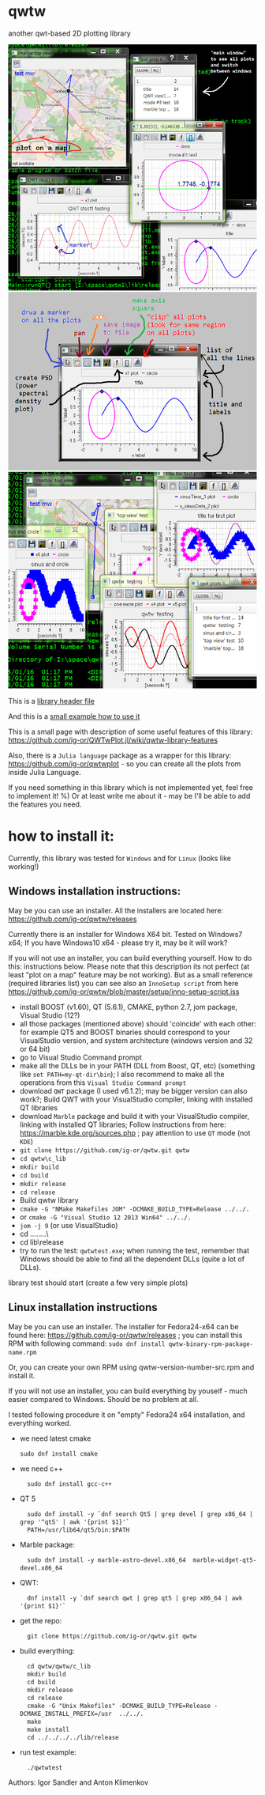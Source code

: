 # qwtw 
another qwt-based 2D plotting library

![](readme/p1.png "plot examples")
![](readme/p2.png "plot description")
![](readme/p3.png "plot examples #2")

This is a [library header file](https://github.com/ig-or/qwtw/blob/master/qwtw/c_lib/qwtw_c.h)

And this is a [small example how to use it](https://github.com/ig-or/qwtw/blob/master/qwtw/c_lib/qwtwtest.cpp)

This is a small page with description of some useful features of this library: https://github.com/ig-or/QWTwPlot.jl/wiki/qwtw-library-features


Also, there is a `Julia language` package as a wrapper for this library: https://github.com/ig-or/qwtwplot - so you can create all the plots from inside Julia Language.

If you need something in this library which is not implemented yet, feel free to implement it! %) Or at least write me about it - may be I'll be able to add the features you need.



how to install it:
==========================
Currently, this library was tested for `Windows` and for `Linux` (looks like working!)

## Windows installation instructions:

May be you can use an installer. All the installers are located here:
		https://github.com/ig-or/qwtw/releases

Currently there is an installer for Windows X64 bit. Tested on Windows7 x64; If you have Windows10 x64 - please try it, may be it will work?

If you will not use an installer, you can build everything yourself.  How to do this: instructions below. Please note that this description its not perfect (at least "plot on a map" feature may be not working). But as a small reference (required libraries list) you can see also an `InnoSetup script` from here https://github.com/ig-or/qwtw/blob/master/setup/inno-setup-script.iss


* install BOOST (v1.60), QT (5.6.1), CMAKE, python 2.7, jom package, Visual Studio (12?)
* all those packages (mentioned above) should 'coincide' with each other: for example
  QT5 and BOOST binaries should correspond to your VisualStudio version, and system architecture (windows version and 32 or 64 bit)
* go to Visual Studio Command prompt
* make all the DLLs be in your PATH (DLL from Boost, QT, etc) (something like `set PATH=my-qt-dir\bin`); I also recommend to make all the operations from this `Visual Studio Command prompt`
* download `QWT` package (I used v6.1.2); may be bigger version can also work?; Build QWT with your VisualStudio compiler, linking with installed QT libraries
* download `Marble` package  and build it with your VisualStudio compiler, linking with installed QT libraries; Follow instructions from here: https://marble.kde.org/sources.php ; pay attention to use `QT` mode (not `KDE`)
* `git clone https://github.com/ig-or/qwtw.git qwtw`
* `cd qwtw\c_lib`
* `mkdir build`
* `cd build`
* `mkdir release`
* `cd release`
* Build qwtw library
 * `cmake -G "NMake Makefiles JOM" -DCMAKE_BUILD_TYPE=Release ../../.`
 * or `cmake -G "Visual Studio 12 2013 Win64" ../../.`
* `jom -j 9` (or use VisualStudio)
* cd ..\..\..\..\
* cd lib\release
* try to run the test: `qwtwtest.exe`; when running the test, remember that Windows should be able to find all the dependent DLLs (quite a lot of DLLs).

library test should start (create a few very simple plots)


## Linux installation instructions
May be you can use an installer. The installer for Fedora24-x64 can be found here: 	https://github.com/ig-or/qwtw/releases ; you can install this RPM with following command: `sudo dnf install qwtw-binary-rpm-package-name.rpm`

Or, you can create your own RPM using qwtw-version-number-src.rpm and install it.

If you will not use an installer, you  can build everything by youself - much easier compared to Windows. Should be no problem at all.

I tested following procedure it on "empty" Fedora24 x64 installation, and everything worked.

*  we need latest cmake

       sudo dnf install cmake
* we need c++

        sudo dnf install gcc-c++
* QT 5

        sudo dnf install -y `dnf search Qt5 | grep devel | grep x86_64 | grep '^qt5' | awk '{print $1}'`
        PATH=/usr/lib64/qt5/bin:$PATH
* Marble package:

        sudo dnf install -y marble-astro-devel.x86_64  marble-widget-qt5-devel.x86_64
* QWT:

        dnf install -y `dnf search qwt | grep qt5 | grep x86_64 | awk '{print $1}'`
* get the repo:

        git clone https://github.com/ig-or/qwtw.git qwtw
* build everything:

        cd qwtw/qwtw/c_lib
        mkdir build
        cd build
        mkdir release
        cd release
        cmake -G "Unix Makefiles" -DCMAKE_BUILD_TYPE=Release -DCMAKE_INSTALL_PREFIX=/usr  ../../.
        make
		make install
        cd ../../../../lib/release
* run test example:

        ./qwtwtest





Authors: Igor Sandler and Anton Klimenkov
